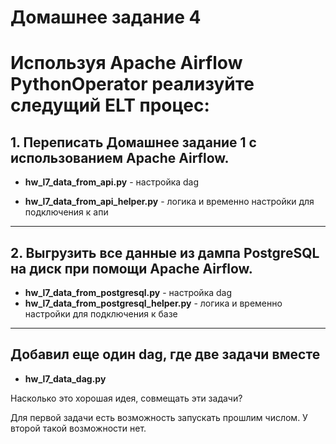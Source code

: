 
# Домашнее задание 4
# Используя Apache Airflow PythonOperator реализуйте следущий ELT процес:


## 1. Переписать Домашнее задание 1 с использованием Apache Airflow.

- **hw_l7_data_from_api.py** - настройка dag

- **hw_l7_data_from_api_helper.py** - логика и временно настройки для подключения к апи

---

## 2. Выгрузить все данные из дампа PostgreSQL на диск при помощи Apache Airflow.

- **hw_l7_data_from_postgresql.py** - настройка dag
- **hw_l7_data_from_postgresql_helper.py** - логика и временно настройки для подключения к базе

---

## Добавил еще один dag, где две задачи вместе
- **hw_l7_data_dag.py**

Насколько это хорошая идея, совмещать эти задачи?

Для первой задачи есть возможность запускать прошлим числом. 
У второй такой возможности нет.

